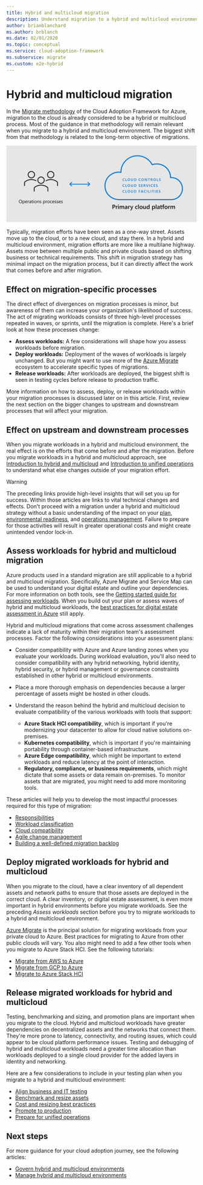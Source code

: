 ```yaml
---
title: Hybrid and multicloud migration
description: Understand migration to a hybrid and multicloud environment.
author: brianblanchard
ms.author: brblanch
ms.date: 02/01/2020
ms.topic: conceptual
ms.service: cloud-adoption-framework
ms.subservice: migrate
ms.custom: e2e-hybrid
---
```


# Hybrid and multicloud migration

In the [Migrate methodology](../../migrate/index.md) of the Cloud Adoption Framework for Azure, migration to the cloud is already considered to be a hybrid or multicloud process. Most of the guidance in that methodology will remain relevant when you migrate to a hybrid and multicloud environment. The biggest shift from that methodology is related to the long-term objective of migrations.

![Diagram that shows the shift from unidirectional cloud migration to bidirectional hybrid and multicloud migration described in the next paragraph.](../../_images/hybrid/primary-cloud-provider.png)

Typically, migration efforts have been seen as a one-way street. Assets move up to the cloud, or to a new cloud, and stay there. In a hybrid and multicloud environment, migration efforts are more like a multilane highway. Assets move between multiple public and private clouds based on shifting business or technical requirements. This shift in migration strategy has minimal impact on the migration process, but it can directly affect the work that comes before and after migration.

## Effect on migration-specific processes

The direct effect of divergences on migration processes is minor, but awareness of them can increase your organization's likelihood of success. The act of migrating workloads consists of three high-level processes repeated in waves, or sprints, until the migration is complete. Here's a brief look at how these processes change:

- **Assess workloads:** A few considerations will shape how you assess workloads before migration.
- **Deploy workloads:** Deployment of the waves of workloads is largely unchanged. But you might want to use more of the [Azure Migrate](/azure/migrate/) ecosystem to accelerate specific types of migrations.
- **Release workloads:** After workloads are deployed, the biggest shift is seen in testing cycles before release to production traffic.

More information on how to assess, deploy, or release workloads within your migration processes is discussed later on in this article. First, review the next section on the bigger changes to upstream and downstream processes that will affect your migration.

## Effect on upstream and downstream processes

When you migrate workloads in a hybrid and multicloud environment, the real effect is on the efforts that come before and after the migration. Before you migrate workloads in a hybrid and multicloud approach, see [Introduction to hybrid and multicloud](./index.md) and [Introduction to unified operations](./unified-operations.md) to understand what else changes outside of your migration effort.

> [!WARNING]
> The preceding links provide high-level insights that will set you up for success. Within those articles are links to vital technical changes and effects. Don't proceed with a migration under a hybrid and multicloud strategy without a basic understanding of the impact on your [plan](./plan.md), [environmental readiness](./ready.md), and [operations management](./manage.md). Failure to prepare for those activities will result in greater operational costs and might create unintended vendor lock-in.

## Assess workloads for hybrid and multicloud migration

Azure products used in a standard migration are still applicable to a hybrid and multicloud migration. Specifically, Azure Migrate and Service Map can be used to understand your digital estate and outline your dependencies. For more information on both tools, see the [Getting started guide for assessing workloads](../../migrate/azure-migration-guide/assess.md). When you build out your plan or assess waves of hybrid and multicloud workloads, the [best practices for digital estate assessment in Azure](../../plan/contoso-migration-assessment.md) still apply.

Hybrid and multicloud migrations that come across assessment challenges indicate a lack of maturity within their migration team's assessment processes. Factor the following considerations into your assessment plans:

- Consider compatibility with Azure and Azure landing zones when you evaluate your workloads. During workload evaluation, you'll also need to consider compatibility with any hybrid networking, hybrid identity, hybrid security, or hybrid management or governance constraints established in other hybrid or multicloud environments.
- Place a more thorough emphasis on dependencies because a larger percentage of assets might be hosted in other clouds.
- Understand the reason behind the hybrid and multicloud decision to evaluate compatibility of the various workloads with tools that support:

  - **Azure Stack HCI compatibility**, which is important if you're modernizing your datacenter to allow for cloud native solutions on-premises.
  - **Kubernetes compatibility**, which is important if you're maintaining portability through container-based infrastructure.
  - **Azure Edge compatibility**, which might be important to extend workloads and reduce latency at the point of interaction.
  - **Regulatory, compliance, or business requirements**, which might dictate that some assets or data remain on-premises. To monitor assets that are migrated, you might need to add more monitoring tools.

These articles will help you to develop the most impactful processes required for this type of migration:

- [Responsibilities](../../migrate/migration-considerations/assess/index.md#accountability-during-assessment)
- [Workload classification](../../migrate/migration-considerations/assess/classify.md)
- [Cloud compatibility](../../migrate/migration-considerations/assess/evaluate.md)
- [Agile change management](../../migrate/migration-considerations/assess/release-iteration-backlog.md)
- [Building a well-defined migration backlog](../../plan/plan-intro.md)

## Deploy migrated workloads for hybrid and multicloud

When you migrate to the cloud, have a clear inventory of all dependent assets and network paths to ensure that those assets are deployed in the correct cloud. A clear inventory, or digital estate assessment, is even more important in hybrid environments before you migrate workloads. See the preceding *Assess workloads* section before you try to migrate workloads to a hybrid and multicloud environment.

[Azure Migrate](/azure/migrate/migrate-services-overview) is the principal solution for migrating workloads from your private cloud to Azure. Best practices for migrating to Azure from other public clouds will vary. You also might need to add a few other tools when you migrate to Azure Stack HCI. See the following tutorials:

- [Migrate from AWS to Azure](/azure/migrate/tutorial-migrate-aws-virtual-machines)
- [Migrate from GCP to Azure](/azure/migrate/tutorial-migrate-gcp-virtual-machines)
- [Migrate to Azure Stack HCI](../../scenarios/azure-stack/migrate-deploy.md#deploy-workloads)

## Release migrated workloads for hybrid and multicloud

Testing, benchmarking and sizing, and promotion plans are important when you migrate to the cloud. Hybrid and multicloud workloads have greater dependencies on decentralized assets and the networks that connect them. They're more prone to latency, connectivity, and routing issues, which could appear to be cloud platform performance issues. Testing and debugging of hybrid and multicloud workloads need a greater time allocation than workloads deployed to a single cloud provider for the added layers in identity and networking.

Here are a few considerations to include in your testing plan when you migrate to a hybrid and multicloud environment:

- [Align business and IT testing](../../migrate/migration-considerations/optimize/business-test.md)
- [Benchmark and resize assets](../../migrate/migration-considerations/optimize/optimize.md)
- [Cost and resizing best practices](../../migrate/azure-best-practices/migrate-best-practices-costs.md)
- [Promote to production](../../migrate/migration-considerations/optimize/promote.md)
- [Prepare for unified operations](./unified-operations.md)

## Next steps

For more guidance for your cloud adoption journey, see the following articles:

- [Govern hybrid and multicloud environments](./govern.md)
- [Manage hybrid and multicloud environments](./manage.md)
